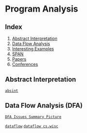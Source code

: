 Program Analysis
====================

Index
----------
1. [Abstract Interpretation](#absint)
1. [Data Flow Analysis](#dfa)
1. [Interesting Examples](examples.html)
1. [SPAN](span/index.html)
1. [Papers](papers/papers.html)
1. [Conferences](conferences/index.html)

<a name="absint"></a>
## Abstract Interpretation

[`absint`](absint.html)

<a name="dfa"></a>
## Data Flow Analysis (DFA)

[`DFA Issues Summary Picture`](helpful/dfa_issues.pdf)

[`dataflow`](dataflow.html)
[`dataflow cs.wisc`](http://pages.cs.wisc.edu/~horwitz/CS704-NOTES/2.DATAFLOW.html)

